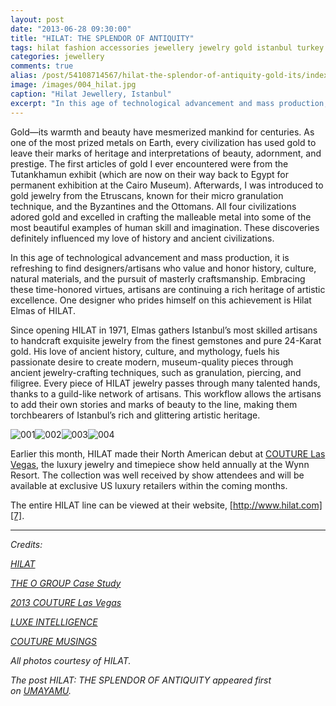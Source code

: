 ```yaml
---
layout: post
date: "2013-06-28 09:30:00"
title: "HILAT: THE SPLENDOR OF ANTIQUITY"
tags: hilat fashion accessories jewellery jewelry gold istanbul turkey artisan craftsmanship heritage tradition culture
categories: jewellery
comments: true
alias: /post/54108714567/hilat-the-splendor-of-antiquity-gold-its/index.html
image: /images/004_hilat.jpg
caption: "Hilat Jewellery, Istanbul"
excerpt: "In this age of technological advancement and mass production, it is refreshing to find designers/artisans who value and honor history, culture, natural materials, and the pursuit of masterly craftsmanship. Embracing these time-honored virtues, artisans are continuing a rich heritage of artistic excellence. One designer who prides himself on this achievement is Hilat Elmas of HILAT."
---
```

Gold—its warmth and beauty have mesmerized mankind for centuries. As one of the most prized metals on Earth, every civilization has used gold to leave their marks of heritage and interpretations of beauty, adornment, and prestige. The first articles of gold I ever encountered were from the Tutankhamun exhibit (which are now on their way back to Egypt for permanent exhibition at the Cairo Museum). Afterwards, I was introduced to gold jewelry from the Etruscans, known for their micro granulation technique, and the Byzantines and the Ottomans. All four civilizations adored gold and excelled in crafting the malleable metal into some of the most beautiful examples of human skill and imagination. These discoveries definitely influenced my love of history and ancient civilizations.

In this age of technological advancement and mass production, it is refreshing to find designers/artisans who value and honor history, culture, natural materials, and the pursuit of masterly craftsmanship. Embracing these time-honored virtues, artisans are continuing a rich heritage of artistic excellence. One designer who prides himself on this achievement is Hilat Elmas of HILAT.

Since opening HILAT in 1971, Elmas gathers Istanbul’s most skilled artisans to handcraft exquisite jewelry from the finest gemstones and pure 24-Karat gold. His love of ancient history, culture, and mythology, fuels his passionate desire to create modern, museum-quality pieces through ancient jewelry-crafting techniques, such as granulation, piercing, and filigree. Every piece of HILAT jewelry passes through many talented hands, thanks to a guild-like network of artisans. This workflow allows the artisans to add their own stories and marks of beauty to the line, making them torchbearers of Istanbul’s rich and glittering artistic heritage.

![001][1]![002][2]![003][3]![004][4]

Earlier this month, HILAT made their North American debut at [COUTURE Las Vegas][6], the luxury jewelry and timepiece show held annually at the Wynn Resort. The collection was well received by show attendees and will be available at exclusive US luxury retailers within the coming months.

The entire HILAT line can be viewed at their website, [http://www.hilat.com][7].

* * *

_Credits:_

_[HILAT][8]_

_[THE O GROUP Case Study][9]_

_[2013 COUTURE Las Vegas][10]_

_[LUXE INTELLIGENCE][11]_

_[COUTURE MUSINGS][12]_

_All photos courtesy of HILAT._

_The post HILAT: THE SPLENDOR OF ANTIQUITY appeared first on&nbsp;[UMAYAMU][14]._

   [1]: /images/001_hilat.jpg
   [2]: /images/002_hilat.jpg
   [3]: /images/003_hilat.jpg
   [4]: /images/005_hilat.jpg
   [6]: http://www.thecoutureshow.com/
   [7]: http://www.hilat.com/en
   [8]: http://hilat.com/en
   [9]: http://bit.ly/16EGScS
   [10]: http://on.fb.me/1aUi6Jl
   [11]: http://on.fb.me/128IBUg
   [12]: http://bit.ly/14eP2bQ
   [14]: http://www.umayamu.com
